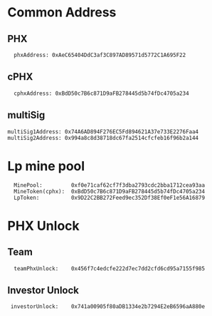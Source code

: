 # Common Address

## PHX
	  phxAddress: 0xAeC65404DdC3af3C897AD89571d5772C1A695F22

## cPHX
	  cphxAddress: 0xBdD50c7B6c871D9aFB278445d5b74fDc4705a234

## multiSig
	multiSig1Address: 0x74A6AD894F276EC5Fd894621A37e733E2276Faa4
	multiSig2Address: 0x994a8c8d38718dc67fa2514cfcfeb16f96b2a144

# Lp mine pool
	  MinePool:         0xf0e71caf62cf7f3dba2793cdc2bba1712cea93aa	
	  MineToken(cphx):  0xBdD50c7B6c871D9aFB278445d5b74fDc4705a234	
	  LpToken:          0x9D22C2BB272Feed9ec352Df38Ef0eF1e56A16879			

# PHX Unlock

## Team
	  teamPhxUnlock: 	0x456f7c4edcfe222d7ec7dd2cfd6cd95a7155f985

## Investor	Unlock
     investorUnlock:    0x741a00905f80aDB1334e2b7294E2eB6596aA880e
	  
	  
	  